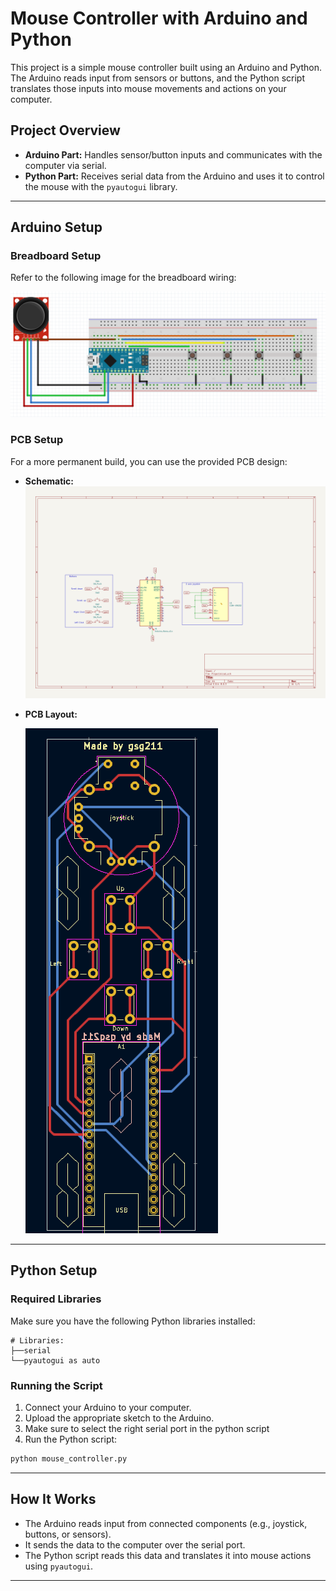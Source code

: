 # Mouse Controller with Arduino and Python

This project is a simple mouse controller built using an Arduino and Python. The Arduino reads input from sensors or buttons, and the Python script translates those inputs into mouse movements and actions on your computer.

## Project Overview

- **Arduino Part:** Handles sensor/button inputs and communicates with the computer via serial.
- **Python Part:** Receives serial data from the Arduino and uses it to control the mouse with the `pyautogui` library.

---

## Arduino Setup

### Breadboard Setup
Refer to the following image for the breadboard wiring:

<img src="Arduino/Frietzing image.png" alt="Breadboard design" width="whatever" height="whatever">

### PCB Setup
For a more permanent build, you can use the provided PCB design:

- **Schematic:**
  <img src="Arduino/Kicad Schematic.png" alt="pcb design schematic" width="whatever" height="whatever">
- **PCB Layout:**

















  <img src="Arduino/Pcb.png" alt="pcb footprint design" width="whatever" height="whatever">

---

## Python Setup

### Required Libraries
Make sure you have the following Python libraries installed:

```
# Libraries:
├──serial
└──pyautogui as auto
```

### Running the Script
1. Connect your Arduino to your computer.
2. Upload the appropriate sketch to the Arduino.
3. Make sure to select the right serial port in the python script
4. Run the Python script:

```bash
python mouse_controller.py
```

---

## How It Works
- The Arduino reads input from connected components (e.g., joystick, buttons, or sensors).
- It sends the data to the computer over the serial port.
- The Python script reads this data and translates it into mouse actions using `pyautogui`.

---
